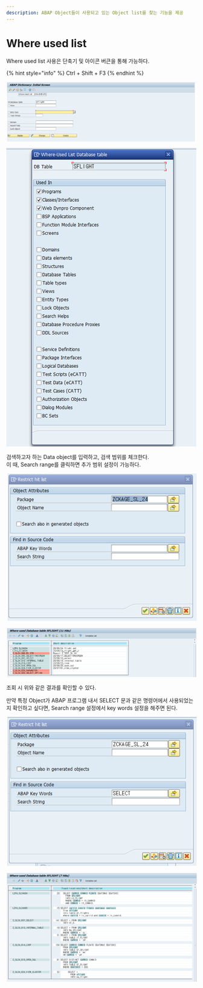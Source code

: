 ```yaml
---
description: ABAP Object들이 사용되고 있는 Object list를 찾는 기능을 제공
---
```


# Where used list

Where used list 사용은 단축기 및 아이콘 버큰을 통해 가능하다. 

{% hint style="info" %}
Ctrl + Shift + F3
{% endhint %}

![Where used list](../../.gitbook/assets/image%20%2819%29.png)

![Where used list &amp;gt; Used in](../../.gitbook/assets/image%20%2825%29.png)

검색하고자 하는 Data object를 입력하고, 검색 범위를 체크한다.  
이 때, Search range를 클릭하면 추가 범위 설정이 가능하다.

![Where used list &amp;gt; Used in &amp;gt; Search range](../../.gitbook/assets/image%20%2836%29.png)

![Search result](../../.gitbook/assets/image%20%287%29.png)

조회 시 위와 같은 결과를 확인할 수 있다.

만약 특정 Object가 ABAP 프로그램 내서 SELECT 문과 같은 명령어에서 사용되었는지 확인하고 싶다면, Search range 설정에서 key words 설정을 해주면 된다.

![Where used list &amp;gt; Used in &amp;gt; Search range](../../.gitbook/assets/image%20%2839%29.png)

![Search result](../../.gitbook/assets/image%20%2814%29.png)







